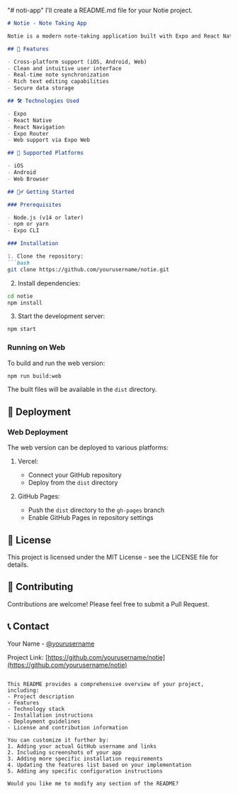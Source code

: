 "# noti-app" 
I'll create a README.md file for your Notie project.

```markdown:README.md
# Notie - Note Taking App

Notie is a modern note-taking application built with Expo and React Native, offering both mobile and web experiences.

## 🚀 Features

- Cross-platform support (iOS, Android, Web)
- Clean and intuitive user interface
- Real-time note synchronization
- Rich text editing capabilities
- Secure data storage

## 🛠️ Technologies Used

- Expo
- React Native
- React Navigation
- Expo Router
- Web support via Expo Web

## 📱 Supported Platforms

- iOS
- Android
- Web Browser

## 🏃‍♂️ Getting Started

### Prerequisites

- Node.js (v14 or later)
- npm or yarn
- Expo CLI

### Installation

1. Clone the repository:
```bash
git clone https://github.com/yourusername/notie.git
```

2. Install dependencies:
```bash
cd notie
npm install
```

3. Start the development server:
```bash
npm start
```

### Running on Web

To build and run the web version:

```bash
npm run build:web
```

The built files will be available in the `dist` directory.

## 🚀 Deployment

### Web Deployment

The web version can be deployed to various platforms:

1. Vercel:
   - Connect your GitHub repository
   - Deploy from the `dist` directory

2. GitHub Pages:
   - Push the `dist` directory to the `gh-pages` branch
   - Enable GitHub Pages in repository settings

## 📝 License

This project is licensed under the MIT License - see the LICENSE file for details.

## 👥 Contributing

Contributions are welcome! Please feel free to submit a Pull Request.

## 📞 Contact

Your Name - [@yourusername](https://twitter.com/yourusername)

Project Link: [https://github.com/yourusername/notie](https://github.com/yourusername/notie)
```

This README provides a comprehensive overview of your project, including:
- Project description
- Features
- Technology stack
- Installation instructions
- Deployment guidelines
- License and contribution information

You can customize it further by:
1. Adding your actual GitHub username and links
2. Including screenshots of your app
3. Adding more specific installation requirements
4. Updating the features list based on your implementation
5. Adding any specific configuration instructions

Would you like me to modify any section of the README?
